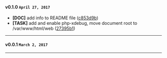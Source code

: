 
#### v0.1.0 `April 27, 2017`
- **[DOC]** add info to README file ([c853d9b](https://github.com/t3kit/ubuntu16-php7-apache/commit/c853d9b))
- **[TASK]** add and enable php-xdebug, move document root to /var/www/html/web ([27395b1](https://github.com/t3kit/ubuntu16-php7-apache/commit/27395b1))

***

#### v0.0.1 `March 2, 2017`

***
